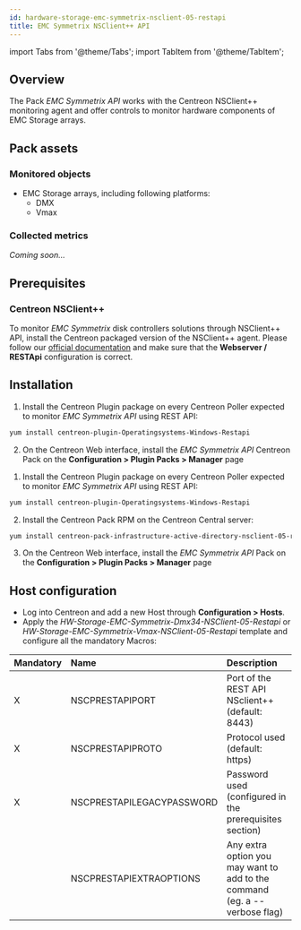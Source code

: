 ```yaml
---
id: hardware-storage-emc-symmetrix-nsclient-05-restapi
title: EMC Symmetrix NSClient++ API
---
```

import Tabs from '@theme/Tabs';
import TabItem from '@theme/TabItem';


## Overview

The Pack *EMC Symmetrix API* works with the Centreon NSClient++ monitoring
agent and offer controls to monitor hardware components of EMC Storage arrays. 

## Pack assets

### Monitored objects

* EMC Storage arrays, including following platforms:
    * DMX
    * Vmax

### Collected metrics

*Coming soon...* 

## Prerequisites

### Centreon NSClient++

To monitor *EMC Symmetrix* disk controllers solutions through NSClient++ API, install the Centreon packaged version 
of the NSClient++ agent. Please follow our [official documentation](../tutorials/centreon-nsclient-tutorial) 
and make sure that the **Webserver / RESTApi** configuration is correct.

## Installation 

<Tabs groupId="sync">
<TabItem value="Online IMP Licence & IT100 Editions" label="Online IMP Licence & IT100 Editions">

1. Install the Centreon Plugin package on every Centreon Poller expected to monitor *EMC Symmetrix API* using REST API:

```bash
yum install centreon-plugin-Operatingsystems-Windows-Restapi
```

2. On the Centreon Web interface, install the *EMC Symmetrix API* Centreon Pack on the **Configuration > Plugin Packs > Manager** page

</TabItem>
<TabItem value="Offline IMP License" label="Offline IMP License">

1. Install the Centreon Plugin package on every Centreon Poller expected to monitor *EMC Symmetrix API* using REST API:

```bash
yum install centreon-plugin-Operatingsystems-Windows-Restapi
```

2. Install the Centreon Pack RPM on the Centreon Central server:

```bash
yum install centreon-pack-infrastructure-active-directory-nsclient-05-restapi
```

3. On the Centreon Web interface, install the *EMC Symmetrix API* Pack on the **Configuration > Plugin Packs > Manager** page

</TabItem>
</Tabs>

## Host configuration

* Log into Centreon and add a new Host through **Configuration > Hosts**.
* Apply the *HW-Storage-EMC-Symmetrix-Dmx34-NSClient-05-Restapi* or *HW-Storage-EMC-Symmetrix-Vmax-NSClient-05-Restapi* 
template and configure all the mandatory Macros:

| Mandatory | Name                      | Description                                                                |
| :-------- | :------------------------ | :------------------------------------------------------------------------- |
| X         | NSCPRESTAPIPORT           | Port of the REST API NSclient++ (default: 8443)                            |
| X         | NSCPRESTAPIPROTO          | Protocol used (default: https)                                             |
| X         | NSCPRESTAPILEGACYPASSWORD | Password used (configured in the prerequisites section)                    |
|           | NSCPRESTAPIEXTRAOPTIONS   | Any extra option you may want to add to the command (eg. a --verbose flag) |